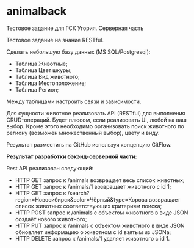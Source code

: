 # animalback
Тестовое задание для ГСК Угория. Серверная часть

Тестовое задание на знание RESTful.

Сделать небольшую базу данных (MS SQL/Postgresql):
- Таблица Животные;
- Таблица Цвет шкуры;
- Таблица Вид животного;
- Таблица Местоположение;
- Таблица Регион;

Между таблицами настроить связи и зависимости.

Для сущности животное реализовать API (RESTful) для выполнения CRUD-операций. Будет плюсом, если реализовать UI, любой на ваш выбор.
Кроме этого необходимо организовать поиск животного по региону (возможен множественный выбор), цвету и виду.

Результат разместить на GitHub используя концепцию GitFlow.


<b>Результат разработки бэкэнд-серверной части:</b>
<p>
Rest API реализован следующий:
  
- HTTP GET запрос к /animals возвращает весь список животных;
- HTTP GET запрос к /animals/1 возвращает животного с id 1;
- HTTP GET запрос к /search?region=Новосибирск&color=Чёрный&type=Корова возвращает список животных соответствующих критериям поиска;
- HTTP POST запрос к /animals с объектом животного в виде JSON создаёт нового животного;
- HTTP PUT запрос к /animals с объектом животного в виде JSON обновляет информацию о животном с id взятым из JSONа;
- HTTP DELETE запрос к /animals/1 удаляет животного с id 1.
  
